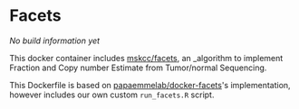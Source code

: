 # Facets

_No build information yet_

This docker container includes [mskcc/facets](https://github.com/mskcc/facets), 
an _algorithm to implement Fraction and Copy number Estimate from Tumor/normal Sequencing.

This Dockerfile is based on [papaemmelab/docker-facets](https://github.com/papaemmelab/docker-facets)'s 
implementation, however includes our own custom `run_facets.R` script.


